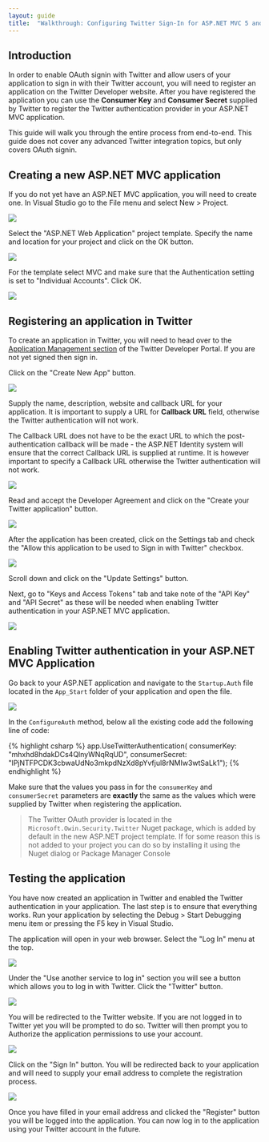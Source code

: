 ```yaml
---
layout: guide
title:  "Walkthrough: Configuring Twitter Sign-In for ASP.NET MVC 5 and Visual Studio 2013"
---
```


## Introduction

In order to enable OAuth signin with Twitter and allow users of your application to sign in with their Twitter account, you will need to register an application on the Twitter Developer website. After you have registered the application you can use the **Consumer Key** and **Consumer Secret** supplied by Twitter to register the Twitter authentication provider in your ASP.NET MVC application.

This guide will walk you through the entire process from end-to-end. This guide does not cover any advanced Twitter integration topics, but only covers OAuth signin.

## Creating a new ASP.NET MVC application

If you do not yet have an ASP.NET MVC application, you will need to create one. In Visual Studio go to the File menu and select New > Project.

![](/images/guides/twitter/mvc5/file-new-project.png)

Select the "ASP.NET Web Application" project template. Specify the name and location for your project and click on the OK button.

![](/images/guides/twitter/mvc5/new-project-dialog.png)

For the template select MVC and make sure that the Authentication setting is set to "Individual Accounts". Click OK.

![](/images/guides/twitter/mvc5/aspnet-project-type-dialog.png)

## Registering an application in Twitter

To create an application in Twitter, you will need to head over to the [Application Management section](https://apps.twitter.com/) of the Twitter Developer Portal.  If you are not yet signed then sign in. 

Click on the "Create New App" button.

![](/images/guides/twitter/mvc5/twitter-apps-home.png)

Supply the name, description, website and callback URL for your application.  It is important to supply a URL for **Callback URL** field, otherwise the Twitter authentication will not work. 

The Callback URL does not have to be the exact URL to which the post-authentication callback will be made - the ASP.NET Identity system will ensure that the correct Callback URL is supplied at runtime.  It is however important to specify a Callback URL otherwise the Twitter authentication will not work.

![](/images/guides/twitter/mvc5/create-application-1.png)

Read and accept the Developer Agreement and click on the "Create your Twitter application" button.

![](/images/guides/twitter/mvc5/create-application-2.png)

After the application has been created, click on the Settings tab and check the "Allow this application to be used to Sign in with Twitter" checkbox.

![](/images/guides/twitter/mvc5/allow-sign-in.png)

Scroll down and click on the "Update Settings" button.

Next, go to "Keys and Access Tokens" tab and take note of the "API Key" and "API Secret" as these will be needed when enabling Twitter authentication in your ASP.NET MVC application.

![](/images/guides/twitter/mvc5/consumer-key-and-secret.png)

## Enabling Twitter authentication in your ASP.NET MVC Application

Go back to your ASP.NET application and navigate to the `Startup.Auth` file located in the `App_Start` folder of your application and open the file.

![](/images/guides/twitter/mvc5/solution-explorer-startup-auth.png)

In the `ConfigureAuth` method, below all the existing code add the following line of code:

{% highlight csharp %}
app.UseTwitterAuthentication(
    consumerKey: "mhxhd8hdakDCs4QlnyWNqRqUD", 
    consumerSecret: "lPjNTFPCDK3cbwaUdNo3mkpdNzXd8pYvfjul8rNMIw3wtSaLk1");
{% endhighlight %}

Make sure that the values you pass in for the `consumerKey` and `consumerSecret` parameters are **exactly** the same as the values which were supplied by Twitter when registering the application.

> The Twitter OAuth provider is located in the `Microsoft.Owin.Security.Twitter` Nuget package, which is added by default in the new ASP.NET project template. If for some reason this is not added to your project you can do so by installing it using the Nuget dialog or Package Manager Console

## Testing the application

You have now created an application in Twitter and enabled the Twitter authentication in your application.  The last step is to ensure that everything works.  Run your application by selecting the Debug > Start Debugging menu item or pressing the F5 key in Visual Studio.

The application will open in your web browser.  Select the "Log In" menu at the top.

![](/images/guides/twitter/mvc5/application-start-screen.png)

Under the "Use another service to log in" section you will see a button which allows you to log in with Twitter.  Click the "Twitter" button.

![](/images/guides/twitter/mvc5/application-login-screen.png)

You will be redirected to the Twitter website.  If you are not logged in to Twitter yet you will be prompted to do so.  Twitter will then prompt you to Authorize the application permissions to use your account.

![](/images/guides/twitter/mvc5/twitter-authorize.png)

Click on the "Sign In" button.  You will be redirected back to your application and will need to supply your email address to complete the registration process.

![](/images/guides/twitter/mvc5/complete-registration.png)

Once you have filled in your email address and clicked the "Register" button you will be logged into the application.  You can now log in to the application using your Twitter account in the future.